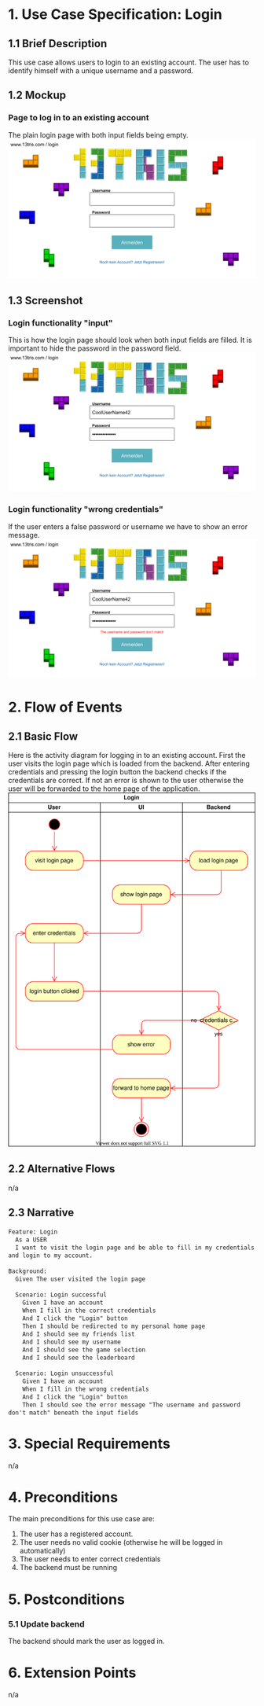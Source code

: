 # 1. Use Case Specification: Login

## 1.1 Brief Description
This use case allows users to login to an existing account.
The user has to identify himself with a unique username and a password.

## 1.2 Mockup
### Page to log in to an existing account
The plain login page with both input fields being empty.
![Mockup login](../design/login.svg)

## 1.3 Screenshot
### Login functionality "input"
This is how the login page should look when both input fields are filled. It is important to hide the password in the
password field.
![Login functionality "input"](../design/loginwithcredentials.svg)

### Login functionality "wrong credentials" 
If the user enters a false password or username we have to show an error message.
![Login functionality "wrong credentials"](../design/loginerror.svg)

# 2. Flow of Events

## 2.1 Basic Flow
Here is the activity diagram for logging in to an existing account. First the user visits the login page which is loaded
from the backend. After entering credentials and pressing the login button the backend checks if the credentials are correct.
If not an error is shown to the user otherwise the user will be forwarded to the home page of the application.  
![Activity Diagram](./activity-diagrams/login-activity.svg)

## 2.2 Alternative Flows
n/a

## 2.3 Narrative
```gherkin
Feature: Login
  As a USER
  I want to visit the login page and be able to fill in my credentials and login to my account.

Background:
  Given The user visited the login page

  Scenario: Login successful
    Given I have an account
    When I fill in the correct credentials
    And I click the "Login" button
    Then I should be redirected to my personal home page
    And I should see my friends list
    And I should see my username
    And I should see the game selection
    And I should see the leaderboard

  Scenario: Login unsuccessful
    Given I have an account
    When I fill in the wrong credentials
    And I click the "Login" button
    Then I should see the error message "The username and password don't match" beneath the input fields
```

# 3. Special Requirements
n/a

# 4. Preconditions
The main preconditions for this use case are:

 1. The user has a registered account.
 2. The user needs no valid cookie (otherwise he will be logged in automatically)
 3. The user needs to enter correct credentials
 4. The backend must be running

# 5. Postconditions

### 5.1 Update backend
The backend should mark the user as logged in.

# 6. Extension Points
n/a
